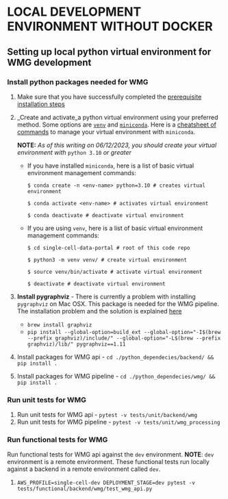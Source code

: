 # LOCAL DEVELOPMENT ENVIRONMENT WITHOUT DOCKER

## Setting up local python virtual environment for WMG development

### Install python packages needed for WMG

1. Make sure that you have successfully completed the [prerequisite installation steps](./README.md#pre-requisite-installations-and-setups)
1. \_Create and activate_a python virtual environment using your preferred method. Some options are [`venv`](https://realpython.com/python-virtual-environments-a-primer/) and [`miniconda`](https://conda.io/projects/conda/en/stable/user-guide/install/macos.html#install-macos-silent). Here is a [cheatsheet of commands](https://conda.io/projects/conda/en/stable/user-guide/cheatsheet.html) to manage your virtual environment with `miniconda`.

   **NOTE:** _As of this writing on 06/12/2023, you should create your virtual environment with_ `python 3.10` _or greater_

   - If you have installed `miniconda`, here is a list of basic virtual environment management commands:

     ```
     $ conda create -n <env-name> python=3.10 # creates virtual environment

     $ conda activate <env-name> # activates virtual environment

     $ conda deactivate # deactivate virtual environment
     ```

   - If you are using `venv`, here is a list of basic virtual environment management commands:

     ```
     $ cd single-cell-data-portal # root of this code repo

     $ python3 -m venv venv/ # create virtual environment

     $ source venv/bin/activate # activate virtual environment

     $ deactivate # deactivate virtual environment
     ```

1. **Install pygraphviz** -
   There is currently a problem with installing `pygraphviz` on Mac OSX. This package is needed for the WMG pipeline. The installation problem and the solution is explained [here](https://github.com/pygraphviz/pygraphviz/issues/11#issuecomment-1380458670)

   - `brew install graphviz`
   - `pip install --global-option=build_ext --global-option="-I$(brew --prefix graphviz)/include/" --global-option="-L$(brew --prefix graphviz)/lib/" pygraphviz==1.11`

1. Install packages for WMG api - `cd ./python_dependecies/backend/ && pip install .`
1. Install packages for WMG pipeline - `cd ./python_dependecies/wmg/ && pip install .`

### Run unit tests for WMG

1. Run unit tests for WMG api - `pytest -v tests/unit/backend/wmg`
1. Run unit tests for WMG pipeline - `pytest -v tests/unit/wmg_processing`

### Run functional tests for WMG

Run functional tests for WMG api against the `dev` environment.
**NOTE**: `dev` environment is a remote environment. These functional tests run locally against a backend in a remote environment called `dev`.

1. `AWS_PROFILE=single-cell-dev DEPLOYMENT_STAGE=dev pytest -v tests/functional/backend/wmg/test_wmg_api.py`
